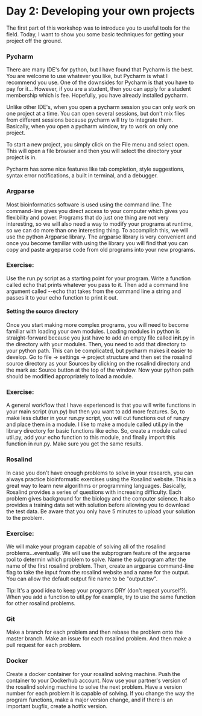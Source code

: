 # Day 2: Developing your own projects

The first part of this workshop was to introduce you to useful tools for the field. Today, I want to show you some basic techniques for getting your project off the ground.

### Pycharm 
There are many IDE's for python, but I have found that Pycharm is the best. You are welcome to use whatever you like, but Pycharm is what I recommend you use. One of the downsides for Pycharm is that you have to pay for it... However, if you are a student, then you can apply for a student membership which is fee. Hopefully, you have already installed pycharm.

Unlike other IDE's, when you open a pycharm session you can only work on one project at a time. You can open several sessions, but don't mix files from different sessions because pycharm will try to integrate them. Basically, when you open a pycharm window, try to work on only one project.

To start a new project, you simply click on the File menu and select open. This will open a file browser and then you will select the directory your project is in.

Pycharm has some nice features like tab completion, style suggestions, syntax error notifications, a built in terminal, and a debugger.

### Argparse 
Most bioinformatics software is used using the command line. The command-line gives you direct access to your computer which gives you flexibility and power. Programs that do just one thing are not very interesting, so we will also need a way to modify your programs at runtime, so we can do more than one interesting thing. To accomplish this, we will use the python Argparse library. The argparse library is very convenient and once you become familiar with using the library you will find that you can copy and paste argeparse code from old programs into your new programs. 

### Exercise:
Use the run.py script as a starting point for your program. Write a function called echo that prints whatever you pass to it. Then add a command line argument called --echo that takes from the command line a string and passes it to your echo function to print it out.

#### Setting the source directory 
Once you start making more complex programs, you will need to become familiar with loading your own modules. Loading modules in python is straight-forward because you just have to add an empty file called __init__.py in the directory with your modules. Then, you need to add that directory to your python path. This can be complicated, but pycharm makes it easier to develop. Go to file -> settings -> project structure and then set the rosalind source directory as your Sources by clicking on the rosalind directory and the mark as: Source button at the top of the window. Now your python path should be modified appropriately to load a module.

### Exercise:
A general workflow that I have experienced is that you will write functions in your main script (run.py) but then you want to add more features. So, to make less clutter in your run.py script, you will cut functions out of run.py and place them in a module. I like to make a module called util.py in the library directory for basic functions like echo. So, create a module called util.py, add your echo function to this module, and finally import this function in run.py. Make sure you get the same results. 

### Rosalind 
In case you don't have enough problems to solve in your research, you can always practice bioinformatic exercises using the Rosalind website. This is a great way to learn new algorithms or programming languages. Basically, Rosalind provides a series of questions with increasing difficulty. Each problem gives background for the biology and the computer science. It also provides a training data set with solution before allowing you to download the test data. Be aware that you only have 5 minutes to upload your solution to the problem.

### Exercise:
We will make your program capable of solving all of the rosalind problems...eventually. We will use the subprogram feature of the argparse tool to determin which problem to solve. Name the subprogram after the name of the first rosalind problem. Then, create an argparse command-line flag to take the input from the rosalind website and a name for the output. You can allow the default output file name to be "output.tsv".

Tip: 
It's a good idea to keep your programs DRY (don't repeat yourself?). When you add a function to util.py for example, try to use the same function for other rosalind problems.

### Git

Make a branch for each problem and then rebase the problem onto the master branch. Make an issue for each rosalind problem. And then make a pull request for each problem. 

### Docker

Create a docker container for your rosalind solving machine. Push the container to your Dockerhub account. Now use your partner's version of the rosalind solving machine to solve the next problem. Have a version number for each problem it is capable of solving. If you change the way the program functions, make a major version change, and if there is an important bugfix, create a hotfix version.
